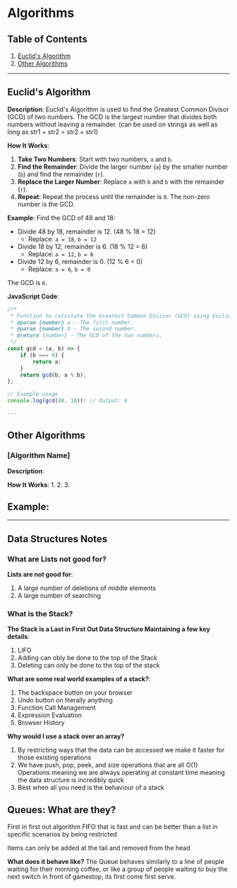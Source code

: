 # Algorithms

## Table of Contents
1. [Euclid's Algorithm](#euclids-algorithm)
2. [Other Algorithms](#other-algorithms)

---

## Euclid's Algorithm

**Description**: Euclid's Algorithm is used to find the Greatest Common Divisor (GCD) of two numbers. The GCD is the largest number that divides both numbers without leaving a remainder. (can be used on strings as well as long as str1 + str2 = str2 + str1)

**How It Works**:
1. **Take Two Numbers**: Start with two numbers, `a` and `b`.
2. **Find the Remainder**: Divide the larger number (`a`) by the smaller number (`b`) and find the remainder (`r`).
3. **Replace the Larger Number**: Replace `a` with `b` and `b` with the remainder (`r`).
4. **Repeat**: Repeat the process until the remainder is `0`. The non-zero number is the GCD.

**Example**:
Find the GCD of 48 and 18:
- Divide 48 by 18, remainder is 12. (48 % 18 = 12)
  - Replace: `a = 18`, `b = 12`
- Divide 18 by 12, remainder is 6. (18 % 12 = 6)
  - Replace: `a = 12`, `b = 6`
- Divide 12 by 6, remainder is 0. (12 % 6 = 0)
  - Replace: `a = 6`, `b = 0`

The GCD is `6`.

**JavaScript Code**:

```javascript
/**
 * Function to calculate the Greatest Common Divisor (GCD) using Euclid's Algorithm.
 * @param {number} a - The first number.
 * @param {number} b - The second number.
 * @return {number} - The GCD of the two numbers.
 */
const gcd = (a, b) => {
    if (b === 0) {
        return a;
    }
    return gcd(b, a % b);
};

// Example usage
console.log(gcd(48, 18)); // Output: 6

---

```

## Other Algorithms

### [Algorithm Name]

**Description**: 

**How It Works**:
1. 
2. 
3. 

**Example**:
- 

---

## Data Structures Notes

### What are Lists not good for?

**Lists are not good for**:
1. A large number of deletions of middle elements 
2. A large number of searching


### What is the Stack?

**The Stack is a Last in First Out Data Structure Maintaining a few key details**:

1. LIFO
2. Adding can obly be done to the top of the Stack
3. Deleting can only be done to the top of the stack

**What are some real world examples of a stack?**:
1. The backspace button on your browser 
2. Undo button on literally anything
3. Function Call Management
4. Expression Evaluation
5. Browser History

**Why would I use a stack over an array?**
1. By restricting ways that the data can be accessed we make it faster for those existing operations
2. We have push, pop, peek, and size operations that are all O(1) Operations meaning we are always operating at constant time meaning the data structure is incredibly quick
3. Best when all you need is the behaviour of a stack


## Queues: What are they?
First in first out algorithm FIFO that is fast and can be better than a list in specific scenarios by being restricted 

Items can only be added at the tail and removed from the head 

**What does it behave like?** 
The Queue behaves similarly to a line of people waiting for their morning coffee, or like a group of people waiting to buy the next switch in front of gamestop, its first come first serve.